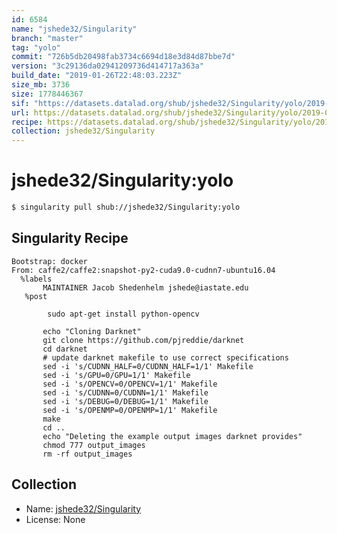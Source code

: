 ```yaml
---
id: 6584
name: "jshede32/Singularity"
branch: "master"
tag: "yolo"
commit: "726b5db20498fab3734c6694d18e3d84d87bbe7d"
version: "3c29136da02941209736d414717a363a"
build_date: "2019-01-26T22:48:03.223Z"
size_mb: 3736
size: 1778446367
sif: "https://datasets.datalad.org/shub/jshede32/Singularity/yolo/2019-01-26-726b5db2-3c29136d/3c29136da02941209736d414717a363a.simg"
url: https://datasets.datalad.org/shub/jshede32/Singularity/yolo/2019-01-26-726b5db2-3c29136d/
recipe: https://datasets.datalad.org/shub/jshede32/Singularity/yolo/2019-01-26-726b5db2-3c29136d/Singularity
collection: jshede32/Singularity
---
```


# jshede32/Singularity:yolo

```bash
$ singularity pull shub://jshede32/Singularity:yolo
```

## Singularity Recipe

```singularity
Bootstrap: docker
From: caffe2/caffe2:snapshot-py2-cuda9.0-cudnn7-ubuntu16.04
  %labels
       MAINTAINER Jacob Shedenhelm jshede@iastate.edu
   %post
		
		sudo apt-get install python-opencv

       echo "Cloning Darknet"
       git clone https://github.com/pjreddie/darknet
       cd darknet
       # update darknet makefile to use correct specifications
       sed -i 's/CUDNN_HALF=0/CUDNN_HALF=1/1' Makefile
       sed -i 's/GPU=0/GPU=1/1' Makefile
       sed -i 's/OPENCV=0/OPENCV=1/1' Makefile
       sed -i 's/CUDNN=0/CUDNN=1/1' Makefile
       sed -i 's/DEBUG=0/DEBUG=1/1' Makefile
       sed -i 's/OPENMP=0/OPENMP=1/1' Makefile
       make
       cd ..
       echo "Deleting the example output images darknet provides"
       chmod 777 output_images
       rm -rf output_images
```

## Collection

 - Name: [jshede32/Singularity](https://github.com/jshede32/Singularity)
 - License: None

